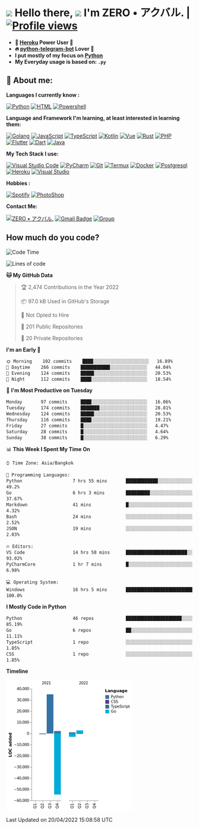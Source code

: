 # <img src="https://i.pinimg.com/originals/01/63/6c/01636c5434cd0462086620c60fdfec16.gif" width="50px"> **Hello there, <img src="https://raw.githubusercontent.com/MartinHeinz/MartinHeinz/master/wave.gif" width="30px">** I'm ZERO • アクバル. | [![Profile views](https://gpvc.arturio.dev/Ryomen-Sukuna)](https://github.com/Ryomen-Sukuna)

- **🐋 [Heroku](https://heroku.com) Power User 💪**
- **🔥 [python-telegram-bot](https://github.com/python-telegram-bot/python-telegram-bot) Lover 💖**
- **I put mostly of my focus on [Python](https://python.org)**
- **My Everyday usage is based on: `.py`**

## 👦 **About me**:

**Languages I currently know :**

[![Python](https://badges.aleen42.com/src/python.svg)](https://python.org)
[![HTML](https://img.shields.io/badge/-HTML-%232c3e50?style=flat&logo=php)](https://whatwg.org)
[![Powershell](https://img.shields.io/badge/-PowerShell-%232c3e50?style=flat&logo=powershell)](https://docs.microsoft.com/en-us/powershell)

**Language ​​and Framework I'm learning, at least interested in learning them:**

[![Golang](https://badges.aleen42.com/src/golang.svg)](https://golang.org)
[![JavaScript](https://badges.aleen42.com/src/javascript.svg)](https://nodejs.org)
[![TypeScript](https://badges.aleen42.com/src/typescript.svg)](https://www.typescriptlang.org)
[![Kotlin](https://badges.aleen42.com/src/kotlin.svg)](https://kotlinlang.org)
[![Vue](https://badges.aleen42.com/src/vue.svg)](https://vuejs.org)
[![Rust](https://img.shields.io/badge/-rust-%232c3e50?style=flat&logo=rust)](https://rust-lang.org)
[![PHP](https://img.shields.io/badge/-php-%232c3e50?style=flat&logo=php)](https://www.php.net)
[![Flutter](https://img.shields.io/badge/-flutter-%232c3e50?style=flat&logo=flutter)](https://flutter.dev)
[![Dart](https://img.shields.io/badge/-dart-%232c3e50?style=flat&logo=dart)](https://dart.dev)
[![Java](https://badges.aleen42.com/src/java.svg)](https://www.java.com/en)

**My Tech Stack I use:**

[![Visual Studio Code](https://badges.aleen42.com/src/visual_studio_code.svg)](https://code.visualstudio.com)
[![PyCharm](https://img.shields.io/badge/-pycharm-%23007ACC?style=flat&logo=pycharm&logoColor=black&color=black&labelColor=green)](https://www.jetbrains.com/pycharm)
[![Git](https://img.shields.io/badge/-Git-%23F05032?style=flat&logo=git&logoColor=%23ffffff)](https://git-scm.com)
[![Termux](https://img.shields.io/badge/-Termux-%232c3e50?style=flat&logo=typescript)](https://termux.com)
[![Docker](https://badges.aleen42.com/src/docker.svg)](https://www.docker.com/)
[![Postgresql](https://img.shields.io/badge/-Postgresql-%232c3e50?style=flat&logo=postgresql)](https://postgresql.org)
[![Heroku](https://img.shields.io/badge/-Heroku-purple?style=flat&logo=heroku)](https://heroku.com)
[![Visual Studio](https://badges.aleen42.com/src/visual_studio.svg)](https://visualstudio.microsoft.com/)

**Hobbies :**

[![Spotify](https://badges.aleen42.com/src/spotify.svg)](https://spotify.com)
[![PhotoShop](https://badges.aleen42.com/src/photoshop.svg)](https://www.adobe.com/products/photoshop.html)

**Contact Me:**

[![ZERO • アクバル.](https://badges.aleen42.com/src/telegram.svg)](https://t.me/Anomaliii)
[![Gmail Badge](https://img.shields.io/badge/-ryomensukuna83@gmail.com-c14438?style=flat&logo=Gmail&logoColor=white)](https://ryomensukuna83@gmail.com)
[![Group](https://img.shields.io/badge/dynamic/json?logo=telegram&label=%40RandomAnimeIndonesia&labelColor=282c34&suffix=+members&color=2CA5E0&query=%24.data.totalSubs&url=https%3A%2F%2Fapi.spencerwoo.com%2Fsubstats%2F%3Fsource%3Dtelegram%26queryKey%3DGrup_Anime_Random&longCache=true%22)](https://t.me/Grup_Anime_Random)
 

## **How much do you code?**

<!--START_SECTION:waka-->
![Code Time](http://img.shields.io/badge/Code%20Time-115%20hrs%2030%20mins-blue)

![Lines of code](https://img.shields.io/badge/From%20Hello%20World%20I%27ve%20Written--17%20Thousand%20lines%20of%20code-blue)

**🐱 My GitHub Data** 

> 🏆 2,474 Contributions in the Year 2022
 > 
> 📦 97.0 kB Used in GitHub's Storage 
 > 
> 🚫 Not Opted to Hire
 > 
> 📜 201 Public Repositories 
 > 
> 🔑 20 Private Repositories  
 > 
**I'm an Early 🐤** 

```text
🌞 Morning    102 commits    ████░░░░░░░░░░░░░░░░░░░░░   16.89% 
🌆 Daytime    266 commits    ███████████░░░░░░░░░░░░░░   44.04% 
🌃 Evening    124 commits    █████░░░░░░░░░░░░░░░░░░░░   20.53% 
🌙 Night      112 commits    ████░░░░░░░░░░░░░░░░░░░░░   18.54%

```
📅 **I'm Most Productive on Tuesday** 

```text
Monday       97 commits     ████░░░░░░░░░░░░░░░░░░░░░   16.06% 
Tuesday      174 commits    ███████░░░░░░░░░░░░░░░░░░   28.81% 
Wednesday    124 commits    █████░░░░░░░░░░░░░░░░░░░░   20.53% 
Thursday     116 commits    ████░░░░░░░░░░░░░░░░░░░░░   19.21% 
Friday       27 commits     █░░░░░░░░░░░░░░░░░░░░░░░░   4.47% 
Saturday     28 commits     █░░░░░░░░░░░░░░░░░░░░░░░░   4.64% 
Sunday       38 commits     █░░░░░░░░░░░░░░░░░░░░░░░░   6.29%

```


📊 **This Week I Spent My Time On** 

```text
⌚︎ Time Zone: Asia/Bangkok

💬 Programming Languages: 
Python                   7 hrs 55 mins       ████████████░░░░░░░░░░░░░   49.2% 
Go                       6 hrs 3 mins        █████████░░░░░░░░░░░░░░░░   37.67% 
Markdown                 41 mins             █░░░░░░░░░░░░░░░░░░░░░░░░   4.32% 
Bash                     24 mins             ░░░░░░░░░░░░░░░░░░░░░░░░░   2.52% 
JSON                     19 mins             ░░░░░░░░░░░░░░░░░░░░░░░░░   2.03%

🔥 Editors: 
VS Code                  14 hrs 58 mins      ███████████████████████░░   93.02% 
PyCharmCore              1 hr 7 mins         █░░░░░░░░░░░░░░░░░░░░░░░░   6.98%

💻 Operating System: 
Windows                  16 hrs 5 mins       █████████████████████████   100.0%

```

**I Mostly Code in Python** 

```text
Python                   46 repos            █████████████████████░░░░   85.19% 
Go                       6 repos             ██░░░░░░░░░░░░░░░░░░░░░░░   11.11% 
TypeScript               1 repo              ░░░░░░░░░░░░░░░░░░░░░░░░░   1.85% 
CSS                      1 repo              ░░░░░░░░░░░░░░░░░░░░░░░░░   1.85%

```


**Timeline**

![Chart not found](https://raw.githubusercontent.com/Ryomen-Sukuna/Ryomen-Sukuna/master/charts/bar_graph.png) 


 Last Updated on 20/04/2022 15:08:58 UTC
<!--END_SECTION:waka-->

